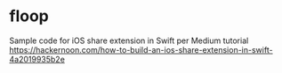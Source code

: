 # floop
Sample code for iOS share extension in Swift per Medium tutorial https://hackernoon.com/how-to-build-an-ios-share-extension-in-swift-4a2019935b2e
